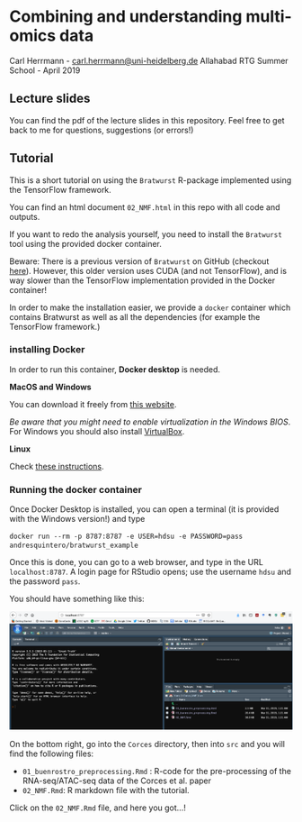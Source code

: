 Combining and understanding multi-omics data
================
Carl Herrmann - <carl.herrmann@uni-heidelberg.de>
Allahabad RTG Summer School - April 2019

Lecture slides
--------------

You can find the pdf of the lecture slides in this repository. Feel free to get back to me for questions, suggestions (or errors!)

Tutorial
--------

This is a short tutorial on using the `Bratwurst` R-package implemented using the TensorFlow framework.

You can find an html document `02_NMF.html` in this repo with all code and outputs.

If you want to redo the analysis yourself, you need to install the `Bratwurst` tool using the provided docker container.

Beware: There is a previous version of `Bratwurst` on GitHub (checkout [here](https://github.com/wurst-theke/bratwurst)). However, this older version uses CUDA (and not TensorFlow), and is way slower than the TensorFlow implementation provided in the Docker container!

In order to make the installation easier, we provide a `docker` container which contains Bratwurst as well as all the dependencies (for example the TensorFlow framework.)

### installing Docker

In order to run this container, **Docker desktop** is needed.

**MacOS and Windows**

You can download it freely from [this website](https://www.docker.com/products/docker-desktop).

*Be aware that you might need to enable virtualization in the Windows BIOS*. For Windows you should also install [VirtualBox](https://www.virtualbox.org/).

**Linux**

Check [these instructions](https://docs.docker.com/install/linux/docker-ce/ubuntu/).

### Running the docker container

Once Docker Desktop is installed, you can open a terminal (it is provided with the Windows version!) and type

    docker run --rm -p 8787:8787 -e USER=hdsu -e PASSWORD=pass andresquintero/bratwurst_example

Once this is done, you can go to a web browser, and type in the URL `localhost:8787`. A login page for RStudio opens; use the username `hdsu` and the password `pass`.

You should have something like this:

![screenshot](screen.png)

On the bottom right, go into the `Corces` directory, then into `src` and you will find the following files:

-   `01_buenrostro_preprocessing.Rmd` : R-code for the pre-processing of the RNA-seq/ATAC-seq data of the Corces et al. paper
-   `02_NMF.Rmd`: R markdown file with the tutorial.

Click on the `02_NMF.Rmd` file, and here you got...!
